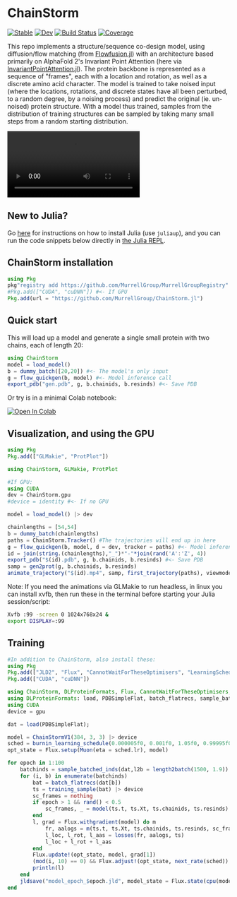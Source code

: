 # ChainStorm

[![Stable](https://img.shields.io/badge/docs-stable-blue.svg)](https://MurrellGroup.github.io/ChainStorm.jl/stable/)
[![Dev](https://img.shields.io/badge/docs-dev-blue.svg)](https://MurrellGroup.github.io/ChainStorm.jl/dev/)
[![Build Status](https://github.com/MurrellGroup/ChainStorm.jl/actions/workflows/CI.yml/badge.svg?branch=main)](https://github.com/MurrellGroup/ChainStorm.jl/actions/workflows/CI.yml?query=branch%3Amain)
[![Coverage](https://codecov.io/gh/MurrellGroup/ChainStorm.jl/branch/main/graph/badge.svg)](https://codecov.io/gh/MurrellGroup/ChainStorm.jl)


This repo implements a structure/sequence co-design model, using diffusion/flow matching (from [Flowfusion.jl](https://github.com/MurrellGroup/Flowfusion.jl)) with an architecture based primarily on AlphaFold 2's Invariant Point Attention (here via [InvariantPointAttention.jl](https://github.com/MurrellGroup/InvariantPointAttention.jl)). The protein backbone is represented as a sequence of "frames", each with a location and rotation, as well as a discrete amino acid character. The model is trained to take noised input (where the locations, rotations, and discrete states have all been perturbed, to a random degree, by a noising process) and predict the original (ie. un-noised) protein structure. With a model thus trained, samples from the distribution of training structures can be sampled by taking many small steps from a random starting distribution.

<video src="https://github.com/user-attachments/assets/4cef2445-d4e6-4d6c-9e50-1b99f79bb9a4" controls></video>

## New to Julia?

Go [here](https://julialang.org/install/) for instructions on how to install Julia (use `juliaup`), and you can run the code snippets below directly in [the Julia REPL](https://docs.julialang.org/en/v1/stdlib/REPL/).

## ChainStorm installation

```julia
using Pkg
pkg"registry add https://github.com/MurrellGroup/MurrellGroupRegistry"
#Pkg.add(["CUDA", "cuDNN"]) #<- If GPU
Pkg.add(url = "https://github.com/MurrellGroup/ChainStorm.jl")
```

## Quick start

This will load up a model and generate a single small protein with two chains, each of length 20:

```julia
using ChainStorm
model = load_model()
b = dummy_batch([20,20]) #<- The model's only input
g = flow_quickgen(b, model) #<- Model inference call
export_pdb("gen.pdb", g, b.chainids, b.resinds) #<- Save PDB
```

Or try is in a minimal Colab notebook:

<a href="https://colab.research.google.com/github/MurrellGroup/ChainStorm.jl/blob/main/src/extras/ChainStormColab.ipynb">
  <img src="https://colab.research.google.com/assets/colab-badge.svg" alt="Open In Colab"/>
</a>

## Visualization, and using the GPU

```julia
using Pkg
Pkg.add(["GLMakie", "ProtPlot"])

using ChainStorm, GLMakie, ProtPlot

#If GPU:
using CUDA
dev = ChainStorm.gpu
#device = identity #<- If no GPU

model = load_model() |> dev

chainlengths = [54,54]
b = dummy_batch(chainlengths)
paths = ChainStorm.Tracker() #The trajectories will end up in here
g = flow_quickgen(b, model, d = dev, tracker = paths) #<- Model inference call
id = join(string.(chainlengths),"_")*"-"*join(rand('A':'Z', 4))
export_pdb("$(id).pdb", g, b.chainids, b.resinds) #<- Save PDB
samp = gen2prot(g, b.chainids, b.resinds)
animate_trajectory("$(id).mp4", samp, first_trajectory(paths), viewmode = :fit) #<- Animate design process
```

Note: If you need the animations via GLMakie to run headless, in linux you can install xvfb, then run these in the terminal before starting your Julia session/script:
```bash
Xvfb :99 -screen 0 1024x768x24 &
export DISPLAY=:99
```

## Training

```julia
#In addition to ChainStorm, also install these:
using Pkg
Pkg.add(["JLD2", "Flux", "CannotWaitForTheseOptimisers", "LearningSchedules", "DLProteinFormats"])
Pkg.add(["CUDA", "cuDNN"])

using ChainStorm, DLProteinFormats, Flux, CannotWaitForTheseOptimisers, LearningSchedules, JLD2
using DLProteinFormats: load, PDBSimpleFlat, batch_flatrecs, sample_batched_inds, length2batch
using CUDA
device = gpu

dat = load(PDBSimpleFlat);

model = ChainStormV1(384, 3, 3) |> device
sched = burnin_learning_schedule(0.000005f0, 0.001f0, 1.05f0, 0.99995f0)
opt_state = Flux.setup(Muon(eta = sched.lr), model)

for epoch in 1:100
    batchinds = sample_batched_inds(dat,l2b = length2batch(1500, 1.9))
    for (i, b) in enumerate(batchinds)
        bat = batch_flatrecs(dat[b])
        ts = training_sample(bat) |> device
        sc_frames = nothing
        if epoch > 1 && rand() < 0.5
            sc_frames, _ = model(ts.t, ts.Xt, ts.chainids, ts.resinds)
        end
        l, grad = Flux.withgradient(model) do m
            fr, aalogs = m(ts.t, ts.Xt, ts.chainids, ts.resinds, sc_frames = sc_frames)
            l_loc, l_rot, l_aas = losses(fr, aalogs, ts)
            l_loc + l_rot + l_aas
        end
        Flux.update!(opt_state, model, grad[1])
        (mod(i, 10) == 0) && Flux.adjust!(opt_state, next_rate(sched))
        println(l)
    end
    jldsave("model_epoch_$epoch.jld", model_state = Flux.state(cpu(model)), opt_state=cpu(opt_state))
end
```
